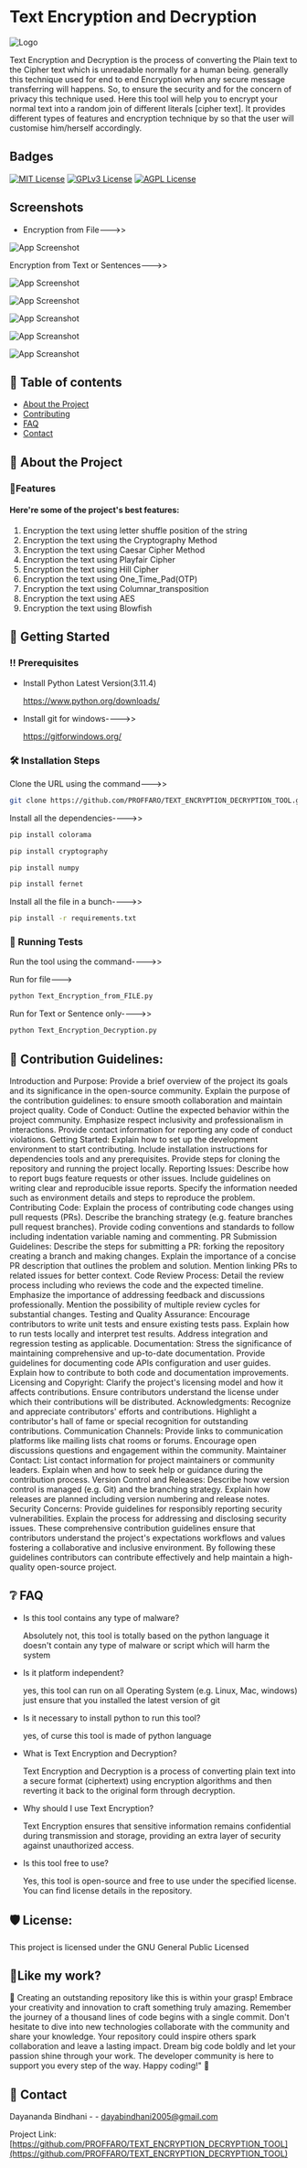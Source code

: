 
# Text Encryption and Decryption
![Logo](https://cdn-icons-png.flaticon.com/512/3470/3470475.png)


Text Encryption and Decryption is the process of converting the Plain text to the Cipher text which is unreadable normally for a human being. generally this technique used for end to end Encryption when any secure message transferring will happens. So, to ensure the security and for the concern of privacy this technique used. Here this tool will help you to encrypt your normal text into a random join of different literals [cipher text]. It provides different types of features and encryption technique by so that the user will customise him/herself accordingly.
## Badges

[![MIT License](https://img.shields.io/badge/Text_Encryption_and_Decryption-Tool-red.svg)](https://choosealicense.com/licenses/mit/)
[![GPLv3 License](https://img.shields.io/badge/License-GPL%20v3-green.svg)](https://opensource.org/licenses/)
[![AGPL License](https://img.shields.io/badge/Language-Python-blue.svg)](http://www.gnu.org/licenses/agpl-3.0)


## Screenshots

- Encryption from File--->>

![App Screenshot](https://snipboard.io/GDWAlY.jpg)

Encryption from Text or Sentences--->>

![App Screenshot](https://snipboard.io/U5Pvyf.jpg)

![App Screenshot](https://snipboard.io/9yrD8C.jpg)

![App Screanshot](https://snipboard.io/Je8BZx.jpg)

![App Screanshot](https://snipboard.io/UcsPiH.jpg)

![App Screanshot](https://snipboard.io/V9ZCWf.jpg)


## 📒 Table of contents

- [About the Project](#star2-about-the-project)
- [Contributing](#wave-contributing)
- [FAQ](#grey_question-faq)
- [Contact](#handshake-contact)
## 🌟 About the Project

### 🎯Features

#### Here're some of the project's best features:

  1. Encryption the text using letter shuffle position of the string
  2. Encryption the text using the Cryptography Method
  3. Encryption the text using Caesar Cipher Method
  4. Encryption the text using Playfair Cipher
  5. Encryption the text using Hill Cipher
  6. Encryption the text using One_Time_Pad(OTP)
  7. Encryption the text using Columnar_transposition
  8. Encryption the text using AES
  9. Encryption the text using Blowfish
## 🧰 Getting Started

### ‼️ Prerequisites

- Install Python Latest Version(3.11.4)

  https://www.python.org/downloads/

- Install git for windows---->>
  
  https://gitforwindows.org/
### 🛠️ Installation Steps

Clone the URL using the command--->>
```bash
git clone https://github.com/PROFFARO/TEXT_ENCRYPTION_DECRYPTION_TOOL.git
```
Install all the dependencies---->>
```bash
pip install colorama
```

```bash
pip install cryptography
```

```bash
pip install numpy
```

```bash
pip install fernet
```
Install all the file in a bunch---->>
```bash
pip install -r requirements.txt
```


### 🧪 Running Tests

Run the tool using the command---->>

Run for file--->
```bash
python Text_Encryption_from_FILE.py
```
Run for Text or Sentence only---->>
```bash
python Text_Encryption_Decryption.py
```


## 👋 Contribution Guidelines:

Introduction and Purpose: Provide a brief overview of the project its goals and its significance in the open-source community. Explain the purpose of the contribution guidelines: to ensure smooth collaboration and maintain project quality. Code of Conduct: Outline the expected behavior within the project community. Emphasize respect inclusivity and professionalism in interactions. Provide contact information for reporting any code of conduct violations. Getting Started: Explain how to set up the development environment to start contributing. Include installation instructions for dependencies tools and any prerequisites. Provide steps for cloning the repository and running the project locally. Reporting Issues: Describe how to report bugs feature requests or other issues. Include guidelines on writing clear and reproducible issue reports. Specify the information needed such as environment details and steps to reproduce the problem. Contributing Code: Explain the process of contributing code changes using pull requests (PRs). Describe the branching strategy (e.g. feature branches pull request branches). Provide coding conventions and standards to follow including indentation variable naming and commenting. PR Submission Guidelines: Describe the steps for submitting a PR: forking the repository creating a branch and making changes. Explain the importance of a concise PR description that outlines the problem and solution. Mention linking PRs to related issues for better context. Code Review Process: Detail the review process including who reviews the code and the expected timeline. Emphasize the importance of addressing feedback and discussions professionally. Mention the possibility of multiple review cycles for substantial changes. Testing and Quality Assurance: Encourage contributors to write unit tests and ensure existing tests pass. Explain how to run tests locally and interpret test results. Address integration and regression testing as applicable. Documentation: Stress the significance of maintaining comprehensive and up-to-date documentation. Provide guidelines for documenting code APIs configuration and user guides. Explain how to contribute to both code and documentation improvements. Licensing and Copyright: Clarify the project's licensing model and how it affects contributions. Ensure contributors understand the license under which their contributions will be distributed. Acknowledgments: Recognize and appreciate contributors' efforts and contributions. Highlight a contributor's hall of fame or special recognition for outstanding contributions. Communication Channels: Provide links to communication platforms like mailing lists chat rooms or forums. Encourage open discussions questions and engagement within the community. Maintainer Contact: List contact information for project maintainers or community leaders. Explain when and how to seek help or guidance during the contribution process. Version Control and Releases: Describe how version control is managed (e.g. Git) and the branching strategy. Explain how releases are planned including version numbering and release notes. Security Concerns: Provide guidelines for responsibly reporting security vulnerabilities. Explain the process for addressing and disclosing security issues. These comprehensive contribution guidelines ensure that contributors understand the project's expectations workflows and values fostering a collaborative and inclusive environment. By following these guidelines contributors can contribute effectively and help maintain a high-quality open-source project.
## ❔ FAQ

- Is this tool contains any type of malware?
 
  Absolutely not, this tool is totally based on the python language it doesn't contain any type of malware or script which will harm the system
- Is it platform independent?
 
  yes, this tool can run on all Operating System (e.g. Linux, Mac, windows) just ensure that you installed the latest version of git
- Is it necessary to install python to run this tool?
 
  yes, of curse this tool is made of python language

- What is Text Encryption and Decryption?
  
   Text Encryption and Decryption is a process of converting plain text into a secure format (ciphertext) using encryption algorithms and then reverting it back to the original form through decryption.

-  Why should I use Text Encryption?
   
   Text Encryption ensures that sensitive information remains confidential during transmission and storage, providing an extra layer of security against unauthorized access.

- Is this tool free to use?
  
  Yes, this tool is open-source and free to use under the specified license. You can find license details in the repository.



## 🛡️ License:

This project is licensed under the GNU General Public Licensed

## 💖Like my work?

🚀 Creating an outstanding repository like this is within your grasp! Embrace your creativity and innovation to craft something truly amazing. Remember the journey of a thousand lines of code begins with a single commit. Don't hesitate to dive into new technologies collaborate with the community and share your knowledge. Your repository could inspire others spark collaboration and leave a lasting impact. Dream big code boldly and let your passion shine through your work. The developer community is here to support you every step of the way. Happy coding!" 🌟
## 🤝 Contact

Dayananda Bindhani - - dayabindhani2005@gmail.com

Project Link: [https://github.com/PROFFARO/TEXT_ENCRYPTION_DECRYPTION_TOOL](https://github.com/PROFFARO/TEXT_ENCRYPTION_DECRYPTION_TOOL)
